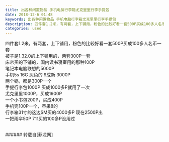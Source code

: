 ```yaml
---
title: 出各种闲置物品 手机电脑行李箱尤克里里行李手提包
date: 2018-12-6 01:48
keywords: 出各种闲置物品 手机电脑行李箱尤克里里行李手提包
description: 四件套1.2米，有两套，上下铺用，粉色的比较好看一套500P买成100多人名币一套被子是1.3️2.0的上下铺用的，两套300P一套床帘买的下铺的，国内读书寝室用的那种100P笔记本电脑联想的5000P手机5s 16G 灰色的 9成新 3000P两个锅，都是300P一个手提行李包1000P 买成1000多P就用了一次尤克里里1000P，买成1900P一个小书包200P，买成400P手机壳100P一个，苹果8的行李箱31寸的这边SM买的4000多P 现在2500P出一把雨伞50P 711买的100多P没用过
categories: used
---
```

<td class="t_f" id="postmessage_2416235">

四件套1.2米，有两套，上下铺用，粉色的比较好看一套500P买成100多人名币一套<br/>
被子是1.3️2.0的上下铺用的，两套300P一套<br/>
床帘买的下铺的，国内读书寝室用的那种100P<br/>
笔记本电脑联想的5000P<br/>
手机5s 16G 灰色的 9成新 3000P<br/>
两个锅，都是300P一个<br/>
手提行李包1000P 买成1000多P就用了一次<br/>
尤克里里1000P，买成1900P<br/>
一个小书包200P，买成400P<br/>
手机壳100P一个，苹果8的<br/>
行李箱31寸的这边SM买的4000多P 现在2500P出<br/>
一把雨伞50P 711买的100多P没用过<br/>
<br/>
</td>
###### 转载自[菲龙网]